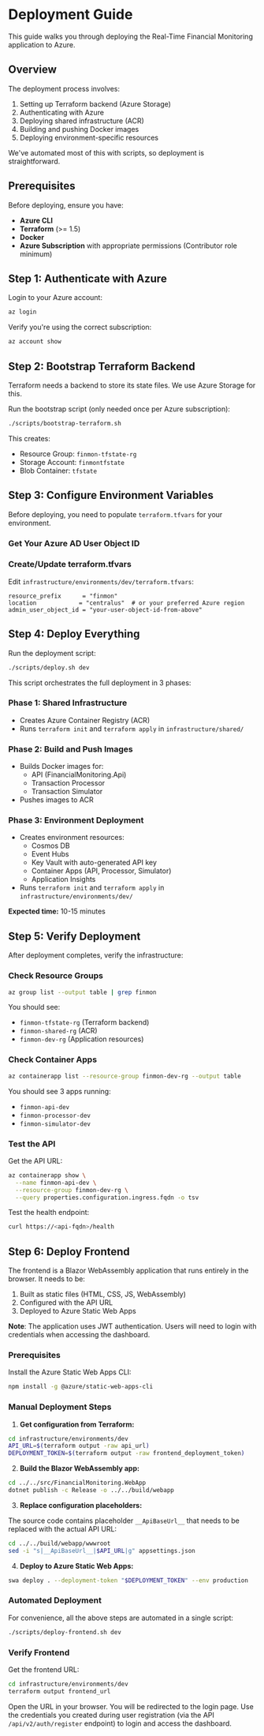 # Deployment Guide

This guide walks you through deploying the Real-Time Financial Monitoring application to Azure.

## Overview

The deployment process involves:
1. Setting up Terraform backend (Azure Storage)
2. Authenticating with Azure
3. Deploying shared infrastructure (ACR)
4. Building and pushing Docker images
5. Deploying environment-specific resources

We've automated most of this with scripts, so deployment is straightforward.

## Prerequisites

Before deploying, ensure you have:

- **Azure CLI**
- **Terraform** (>= 1.5)
- **Docker**
- **Azure Subscription** with appropriate permissions (Contributor role minimum)

## Step 1: Authenticate with Azure

Login to your Azure account:

```bash
az login
```

Verify you're using the correct subscription:

```bash
az account show
```

## Step 2: Bootstrap Terraform Backend

Terraform needs a backend to store its state files. We use Azure Storage for this.

Run the bootstrap script (only needed once per Azure subscription):

```bash
./scripts/bootstrap-terraform.sh
```

This creates:
- Resource Group: `finmon-tfstate-rg`
- Storage Account: `finmontfstate`
- Blob Container: `tfstate`

## Step 3: Configure Environment Variables

Before deploying, you need to populate `terraform.tfvars` for your environment.

### Get Your Azure AD User Object ID
### Create/Update terraform.tfvars

Edit `infrastructure/environments/dev/terraform.tfvars`:

```hcl
resource_prefix      = "finmon"
location            = "centralus"  # or your preferred Azure region
admin_user_object_id = "your-user-object-id-from-above"
```

## Step 4: Deploy Everything

Run the deployment script:

```bash
./scripts/deploy.sh dev
```

This script orchestrates the full deployment in 3 phases:

### Phase 1: Shared Infrastructure
- Creates Azure Container Registry (ACR)
- Runs `terraform init` and `terraform apply` in `infrastructure/shared/`

### Phase 2: Build and Push Images
- Builds Docker images for:
  - API (FinancialMonitoring.Api)
  - Transaction Processor
  - Transaction Simulator
- Pushes images to ACR

### Phase 3: Environment Deployment
- Creates environment resources:
  - Cosmos DB
  - Event Hubs
  - Key Vault with auto-generated API key
  - Container Apps (API, Processor, Simulator)
  - Application Insights
- Runs `terraform init` and `terraform apply` in `infrastructure/environments/dev/`

**Expected time:** 10-15 minutes

## Step 5: Verify Deployment

After deployment completes, verify the infrastructure:

### Check Resource Groups

```bash
az group list --output table | grep finmon
```

You should see:
- `finmon-tfstate-rg` (Terraform backend)
- `finmon-shared-rg` (ACR)
- `finmon-dev-rg` (Application resources)

### Check Container Apps

```bash
az containerapp list --resource-group finmon-dev-rg --output table
```

You should see 3 apps running:
- `finmon-api-dev`
- `finmon-processor-dev`
- `finmon-simulator-dev`

### Test the API

Get the API URL:

```bash
az containerapp show \
  --name finmon-api-dev \
  --resource-group finmon-dev-rg \
  --query properties.configuration.ingress.fqdn -o tsv
```

Test the health endpoint:

```bash
curl https://<api-fqdn>/health
```

## Step 6: Deploy Frontend

The frontend is a Blazor WebAssembly application that runs entirely in the browser. It needs to be:
1. Built as static files (HTML, CSS, JS, WebAssembly)
2. Configured with the API URL
3. Deployed to Azure Static Web Apps

**Note**: The application uses JWT authentication. Users will need to login with credentials when accessing the dashboard.

### Prerequisites

Install the Azure Static Web Apps CLI:

```bash
npm install -g @azure/static-web-apps-cli
```

### Manual Deployment Steps

1. **Get configuration from Terraform:**

```bash
cd infrastructure/environments/dev
API_URL=$(terraform output -raw api_url)
DEPLOYMENT_TOKEN=$(terraform output -raw frontend_deployment_token)
```

2. **Build the Blazor WebAssembly app:**

```bash
cd ../../src/FinancialMonitoring.WebApp
dotnet publish -c Release -o ../../build/webapp
```

3. **Replace configuration placeholders:**

The source code contains placeholder `__ApiBaseUrl__` that needs to be replaced with the actual API URL:

```bash
cd ../../build/webapp/wwwroot
sed -i "s|__ApiBaseUrl__|$API_URL|g" appsettings.json
```

4. **Deploy to Azure Static Web Apps:**

```bash
swa deploy . --deployment-token "$DEPLOYMENT_TOKEN" --env production
```

### Automated Deployment

For convenience, all the above steps are automated in a single script:

```bash
./scripts/deploy-frontend.sh dev
```

### Verify Frontend

Get the frontend URL:

```bash
cd infrastructure/environments/dev
terraform output frontend_url
```

Open the URL in your browser. You will be redirected to the login page. Use the credentials you created during user registration (via the API `/api/v2/auth/register` endpoint) to login and access the dashboard.
